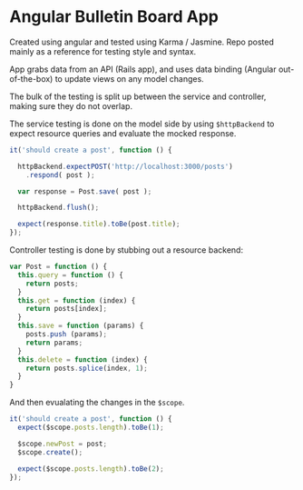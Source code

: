 # Angular Bulletin Board App

Created using angular and tested using Karma / Jasmine. Repo posted mainly as a reference for testing style and syntax.

App grabs data from an API (Rails app), and uses data binding (Angular out-of-the-box) to update views on any model changes.

The bulk of the testing is split up between the service and controller, making sure they do not overlap.

The service testing is done on the model side by using ```$httpBackend``` to expect resource queries and evaluate the mocked response.

```javascript
it('should create a post', function () {

  httpBackend.expectPOST('http://localhost:3000/posts')
    .respond( post );

  var response = Post.save( post );

  httpBackend.flush();

  expect(response.title).toBe(post.title);
});
```

Controller testing is done by stubbing out a resource backend:

```javascript
var Post = function () {
  this.query = function () {
    return posts;
  }
  this.get = function (index) {
    return posts[index];
  }
  this.save = function (params) {
    posts.push (params);
    return params;
  }
  this.delete = function (index) {
    return posts.splice(index, 1);
  }
}
```

And then evualating the changes in the ```$scope```.

```javascript
it('should create a post', function () {
  expect($scope.posts.length).toBe(1);

  $scope.newPost = post;
  $scope.create();

  expect($scope.posts.length).toBe(2);
});
```

